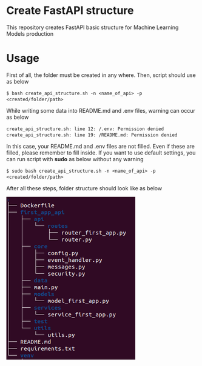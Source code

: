 # Create FastAPI structure
This repository creates FastAPI basic structure for Machine Learning Models production

# Usage
First of all, the folder must be created in any where. Then, script should use as below
```
$ bash create_api_structure.sh -n <name_of_api> -p <created/folder/path>
```
While writing some data into README.md and .env files, warning can occur as below
```
create_api_structure.sh: line 12: /.env: Permission denied
create_api_structure.sh: line 19: /README.md: Permission denied
```
In this case, your README.md and .env files are not filled. Even if these are filled, please remember to fill inside. If you want to use default settings, you can run script with **sudo** as below without any warning
```
$ sudo bash create_api_structure.sh -n <name_of_api> -p <created/folder/path>
```
After all these steps, folder structure should look like as below

![Example of tree](tree.png)

